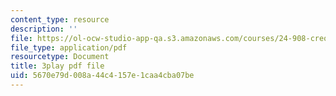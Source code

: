 ```yaml
---
content_type: resource
description: ''
file: https://ol-ocw-studio-app-qa.s3.amazonaws.com/courses/24-908-creole-languages-and-caribbean-identities-spring-2017/5670e79d008a44c4157e1caa4cba07be_z6kTOFSZZmQ.pdf
file_type: application/pdf
resourcetype: Document
title: 3play pdf file
uid: 5670e79d-008a-44c4-157e-1caa4cba07be
---
```

